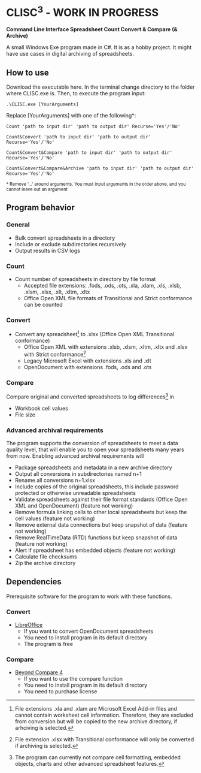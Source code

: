 # CLISC<sup>3</sup> - WORK IN PROGRESS
**Command Line Interface Spreadsheet Count Convert & Compare (& Archive)**

A small Windows Exe program made in C#. It is as a hobby project. It might have use cases in digital archiving of spreadsheets.

## How to use
Download the executable here. In the terminal change directory to the folder where CLISC.exe is. Then, to execute the program input:

```
.\CLISC.exe [YourArguments]
```

Replace [YourArguments] with one of the following*:

```
Count 'path to input dir' 'path to output dir' Recurse='Yes'/'No'
```
```
Count&Convert 'path to input dir' 'path to output dir' Recurse='Yes'/'No'
```
```
Count&Convert&Compare 'path to input dir' 'path to output dir' Recurse='Yes'/'No'
```
```
Count&Convert&Compare&Archive 'path to input dir' 'path to output dir' Recurse='Yes'/'No'
```
<sub>* Remove '...' around arguments. You must input arguments in the order above, and you cannot leave out an argument</sub>

## Program behavior

### General
* Bulk convert spreadsheets in a directory
* Include or exclude subdirectories recursively
* Output results in CSV logs

### Count
* Count number of spreadsheets in directory by file format 
  - Accepted file extensions: .fods, .ods, .ots, .xla, .xlam, .xls, .xlsb, .xlsm, .xlsx, .xlt, .xltm, .xltx
  - Office Open XML file formats of Transitional and Strict conformance can be counted

### Convert
* Convert any spreadsheet[^1] to .xlsx (Office Open XML Transitional conformance)
  - Office Open XML with extensions .xlsb, .xlsm, .xltm, .xltx and .xlsx with Strict conformance[^2]
  - Legacy Microsoft Excel with extensions .xls and .xlt
  - OpenDocument with extensions .fods, .ods and .ots

### Compare
Compare original and converted spreadsheets to log differences[^3] in

* Workbook cell values
* File size

### Advanced archival requirements
The program supports the conversion of spreadsheets to meet a data quality level, that will enable you to open your spreadsheets many years from now. Enabling advanced archival requirements will

* Package spreadsheets and metadata in a new archive directory
* Output all conversions in subdirectories named n+1
* Rename all conversions n+1.xlsx
* Include copies of the original spreadsheets, this include password protected or otherwise unreadable spreadsheets
* Validate spreadsheets against their file format standards (Office Open XML and OpenDocument) (feature not working)
* Remove formula linking cells to other local spreadsheets but keep the cell values (feature not working)
* Remove external data connections but keep snapshot of data (feature not working)
* Remove RealTimeData (RTD) functions but keep snapshot of data (feature not working)
* Alert if spreadsheet has embedded objects (feature not working)
* Calculate file checksums
* Zip the archive directory

## Dependencies
Prerequisite software for the program to work with these functions.

### Convert
* [LibreOffice](https://www.libreoffice.org/)
  - If you want to convert OpenDocument spreadsheets
  - You need to install program in its default directory
  - The program is free

### Compare
* [Beyond Compare 4](https://www.scootersoftware.com/)
  - If you want to use the compare function
  - You need to install program in its default directory
  - You need to purchase license

[^1]: File extensions .xla and .xlam are Microsoft Excel Add-in files and cannot contain worksheet cell information. Therefore, they are excluded from conversion but will be copied to the new archive directory, if arhciving is selected.
[^2]: File extension .xlsx with Transitional conformance will only be converted if archiving is selected.
[^3]: The program can currently not compare cell formatting, embedded objects, charts and other advanced spreadsheet features.
